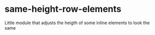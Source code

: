 # same-height-row-elements
Little module that adjusts the heigth of some inline elements to look the same
